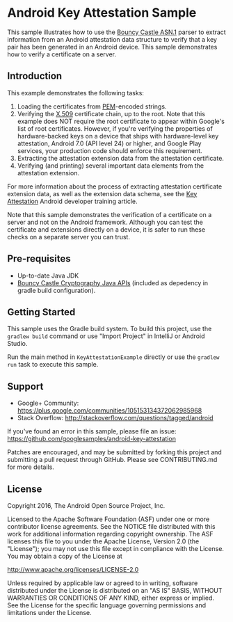 Android Key Attestation Sample
==============================

This sample illustrates how to use the [Bouncy Castle ASN.1][1] parser to extract information
from an Android attestation data structure to verify that a key pair has been
generated in an Android device. This sample demonstrates how to verify a certificate on a server.

[1]: https://www.bouncycastle.org/

Introduction
------------

This example demonstrates the following tasks:

1. Loading the certificates from [PEM][2]-encoded strings.
1. Verifying the [X.509][3] certificate chain, up to the root. Note that this example
   does NOT require the root certificate to appear within Google's list of
   root certificates. However, if you're verifying the properties of
   hardware-backed keys on a device that ships with hardware-level key
   attestation, Android 7.0 (API level 24) or higher, and Google Play
   services, your production code should enforce this requirement.
1. Extracting the attestation extension data from the attestation
   certificate.
1. Verifying (and printing) several important data elements from the
   attestation extension.

For more information about the process of extracting attestation certificate
extension data, as well as the extension data schema, see the
[Key Attestation][4] Android developer training article.

Note that this sample demonstrates the verification of a certificate on a server and not
on the Android framework. Although you can test the certificate and extensions directly
on a device, it is safer to run these checks on a separate server you can trust.

[2]: https://developer.android.com/reference/java/security/KeyStore.html#getCertificateChain(java.lang.String)
[3]: https://developer.android.com/reference/javax/security/cert/X509Certificate.html
[4]: https://developer.android.com/training/articles/security-key-attestation.html

Pre-requisites
--------------

- Up-to-date Java JDK
- [Bouncy Castle Cryptography Java APIs][5] (included as depedency in gradle build configuration).

[5]: https://www.bouncycastle.org/java.html

Getting Started
---------------

This sample uses the Gradle build system. To build this project, use the
`gradlew build` command or use "Import Project" in IntelliJ or Android Studio.
 
Run the main method in `KeyAttestationExample` directly or use the `gradlew run` task to execute
this sample.

Support
-------

- Google+ Community: https://plus.google.com/communities/105153134372062985968
- Stack Overflow: http://stackoverflow.com/questions/tagged/android

If you've found an error in this sample, please file an issue:
https://github.com/googlesamples/android-key-attestation

Patches are encouraged, and may be submitted by forking this project and
submitting a pull request through GitHub. Please see CONTRIBUTING.md for more details.

License
-------

Copyright 2016, The Android Open Source Project, Inc.

Licensed to the Apache Software Foundation (ASF) under one or more contributor
license agreements. See the NOTICE file distributed with this work for
additional information regarding copyright ownership. The ASF licenses this
file to you under the Apache License, Version 2.0 (the "License"); you may not
use this file except in compliance with the License. You may obtain a copy of
the License at

http://www.apache.org/licenses/LICENSE-2.0

Unless required by applicable law or agreed to in writing, software
distributed under the License is distributed on an "AS IS" BASIS, WITHOUT
WARRANTIES OR CONDITIONS OF ANY KIND, either express or implied. See the
License for the specific language governing permissions and limitations under
the License.